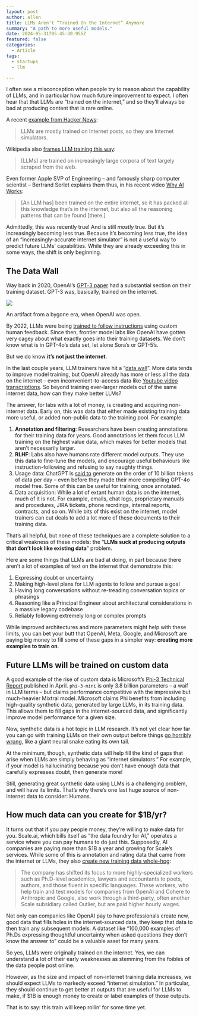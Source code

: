 ```yaml
---
layout: post
author: allen
title: LLMs Aren’t “Trained On the Internet” Anymore
summary: "A path to more useful models."
date: 2024-05-31T05:45:30.955Z
featured: false
categories:
  - Article
tags:
  - startups
  - llm

---
```


I often see a misconception when people try to reason about the capability of LLMs, and in particular how much future improvement to expect. I often hear that that LLMs are “trained on the internet,” and so they’ll always be bad at producing content that is rare online.

A recent [example from Hacker News](https://news.ycombinator.com/item?id=40333672):

> LLMs are mostly trained on Internet posts, so they are Internet simulators.

Wikipedia also [frames LLM training this way](https://en.wikipedia.org/wiki/Large_language_model):

> [LLMs] are trained on increasingly large corpora of text largely scraped from the web.

Even former Apple SVP of Engineering – and famously sharp computer scientist – Bertrand Serlet explains them thus, in his recent video [Why AI Works](https://www.youtube.com/watch?v=QwtyIDmhxh4):

> [An LLM has] been trained on the entire internet, so it has packed all this knowledge that’s in the internet, but also all the reasoning patterns that can be found [there.]

Admittedly, this was recently true! And is still *mostly* true. But it’s increasingly becoming less true. Because it’s becoming less true, the idea of an “increasingly-accurate internet simulator” is not a useful way to predict future LLMs’ capabilities. While they are already exceeding this in some ways, the shift is only beginning.

## The Data Wall

Way back in 2020, OpenAI’s [GPT-3 paper](https://arxiv.org/pdf/2005.14165) had a substantial section on their training dataset. GPT-3 was, basically, trained on the internet.

<div class="centered">
<img src="/images/2024/gpt-data.png" style="max-width: 455px">
<p>An artifact from a bygone era, when OpenAI was open.</p>
</div>

By 2022, LLMs were being [trained to follow instructions](https://arxiv.org/abs/2203.02155) using custom human feedback. Since then, frontier model labs like OpenAI have gotten very cagey about what exactly goes into their training datasets. We don’t know what is in GPT-4o’s data set, let alone Sora’s or GPT-5’s.

But we do know **it’s not just the internet**.

In the last couple years, LLM trainers have hit a “[data wall](https://www.theverge.com/2024/4/1/24117828/the-internet-may-not-be-big-enough-for-the-llms)”. More data tends to improve model training, but OpenAI already has more or less all the data on the internet – even inconvenient-to-access data like [Youtube video transcriptions](https://www.theverge.com/2024/4/6/24122915/openai-youtube-transcripts-gpt-4-training-data-google). So beyond training ever-larger models out of the same internet data, how can they make better LLMs?

The answer, for labs with a lot of money, is creating and acquiring non-internet data. Early on, this was data that either made existing training data more useful, or added non-public data to the training pool. For example:

1. **Annotation and filtering**: Researchers have been creating annotations for their training data for years. Good annotations let them focus LLM training on the highest value data, which makes for better models that aren’t necessarily larger.
2. **RLHF**: Labs also have humans rate different model outputs. They use this data to fine-tune the models, and encourage useful behaviours like instruction-following and refusing to say naughty things.
3. Usage data: ChatGPT is [said to](https://www.interconnects.ai/p/the-data-wall) generate on the order of 10 billion tokens of data per day – even before they made their more compelling GPT-4o model free. Some of this can be useful for training, once annotated.
4. Data acquisition: While a lot of extant human data is on the internet, much of it is not. For example, emails, chat logs, proprietary manuals and procedures, JIRA tickets, phone recrdings, internal reports, contracts, and so on. While bits of this exist on the internet, model trainers can cut deals to add a lot more of these documents to their training data.

That’s all helpful, but none of these techniques are a complete solution to a critical weakness of these models: the “**LLMs suck at producing outputs that don’t look like existing data**” problem.

Here are some things that LLMs are bad at doing, in part because there aren’t a lot of examples of text on the internet that demonstrate this:

1. Expressing doubt or uncertainty
2. Making high-level plans for LLM agents to follow and pursue a goal
3. Having long conversations without re-treading conversation topics or phrasings
4. Reasoning like a Principal Engineer about architectural considerations in a massive legacy codebase
5. Reliably following extremely long or complex prompts

While improved architectures and more parameters might help with these limits, you can bet your butt that OpenAI, Meta, Google, and Microsoft are paying big money to fill some of these gaps in a simpler way: **creating more examples to train on**.

## Future LLMs will be trained on custom data

A good example of the rise of custom data is Microsoft’s [Phi-3 Technical Report](https://arxiv.org/abs/2404.14219) published in April. `phi-3-mini` is only 3.8 billion parameters – a waif in LLM terms – but claims performance competitive with the impressive but much-heavier Mixtral model. Microsoft claims Phi benefits from including high-quality synthetic data, generated by large LLMs, in its training data. This allows them to fill gaps in the internet-sourced data, and significantly improve model performance for a given size.

Now, synthetic data is a hot topic in LLM research. It’s not yet clear how far you can go with training LLMs on their own output before things [go horribly wrong](https://arxiv.org/abs/2404.01413), like a giant neural snake eating its own tail.

At the minimum, though, synthetic data will help fill the kind of gaps that arise when LLMs are simply behaving as “internet simulators.” For example, if your model is hallucinating because you don’t have enough data that carefully expresses doubt, then generate more!

Still, generating great synthetic data using LLMs is a challenging problem, and will have its limits. That’s why there’s one last huge source of non-internet data to consider: Humans.

## How much data can you create for $1B/yr?

It turns out that if you pay people money, they’re willing to make data for you. Scale.ai, which bills itself as “the data foundry for AI,” operates a service where you can pay humans to do just this. Supposedly, AI companies are paying more than $1B a year and growing for Scale’s services. While some of this is annotation and rating data that came from the internet or LLMs, they also [create new training data whole-hog](https://fortune.com/2024/05/21/scale-ai-funding-valuation-ceo-alexandr-wang-profitability/):

> The company has shifted its focus to more highly-specialized workers such as Ph.D-level academics, lawyers and accountants to poets, authors, and those fluent in specific languages. These workers, who help train and test models for companies from OpenAI and Cohere to Anthropic and Google, also work through a third-party, often another Scale subsidiary called Outlier, but are paid higher hourly wages.

Not only can companies like OpenAI pay to have professionals create new, good data that fills holes in the internet-sourced data, they keep that data to then train any subsequent models. A dataset like “100,000 examples of Ph.Ds expressing thoughtful uncertainty when asked questions they don’t know the answer to” could be a valuable asset for many years.

So yes, LLMs were originally trained on the internet. Yes, we can understand a lot of their early weaknesses as stemming from the foibles of the data people post online.

However, as the size and impact of non-internet training data increases, we should expect LLMs to markedly exceed “internet simulation.” In particular, they should continue to get better at outputs that are useful for LLMs to make, if $1B is enough money to create or label examples of those outputs.

That is to say: this train will keep rollin’ for some time yet.
